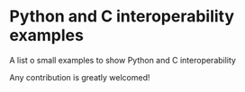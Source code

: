 # Python and C interoperability examples

A list o small examples to show Python and C interoperability

Any contribution is greatly welcomed!
